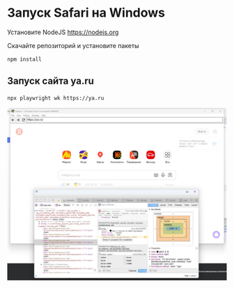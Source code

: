 # Запуск Safari на Windows

Установите NodeJS https://nodejs.org

Скачайте репозиторий и установите пакеты

```bash
npm install
```

## Запуск сайта ya.ru

```bash
npx playwright wk https://ya.ru
```

![alt text](img.jpg "Title")
